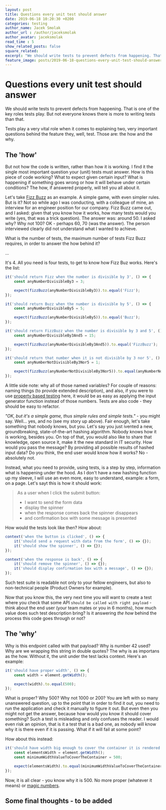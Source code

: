 ```yaml
---
layout: post
title: Questions every unit test should answer
date: 2019-06-18 10:20:30 +0200
categories: testing
author_name: Jacek Smolak
author_url : /author/jaceksmolak
author_avatar: jaceksmolak
read_time : 5
show_related_posts: false
square_related:
excerpt: "We should write tests to prevent defects from happening. That is one of the key roles tests play. But not everyone knows there is more to writing tests than that."
feature_image: posts/2019-06-18-questions-every-unit-test-should-answer/poster.jpg
---
```


# Questions every unit test should answer

We should write tests to prevent defects from happening. That is one of the key roles tests play. But not everyone knows there is more to writing tests than that.

Tests play a very vital role when it comes to explaining two, very important questions behind the feature they, well, test. Those are: the how and the why. 

## The 'how'

But not how the code is written, rather than how it is working. I find it the single most important question your (unit) tests must answer. How is this piece of code working? What to expect given certain input? What is happening if something goes wrong or how it will behave under certain conditions? The how, if answered properly, will tell you all about it.

Let's take [Fizz Buzz](https://en.wikipedia.org/wiki/Fizz_buzz) as an example. A simple game, with even simpler rules. But is it? Not so while ago I was conducting, with a colleague of mine, an interview for an engineer position for our company. Fizz Buzz came out, and I asked: given that you know how it works, how many tests would you write (yes, that was a trick question). The answer was: around 50. I asked why? Why not 100? OK - perhaps 60, 70 (was the answer). The person interviewed clearly did not understand what I wanted to achieve.

What is the number of tests, the maximum number of tests Fizz Buzz requires, in order to answer the how behind it?

…

It's 4. All you need is four tests, to get to know how Fizz Buz works. Here's the list:

```javascript
it('should return Fizz when the number is divisible by 3', () => {
    const anyNumberDivisibleBy3 = 3;

    expect(fizzBuzz(anyNumberDivisibleBy3)).to.equal('Fizz');
});

it('should return Buzz when the number is divisible by 5', () => {
    const anyNumberDivisibleBy5 = 5;

    expect(fizzBuzz(anyNumberDivisibleBy5)).to.equal('Buzz');
});

it('should return FizzBuzz when the number is divisible by 3 and 5', () => {
    const anyNumberDivisibleBy3And5 = 15;

    expect(fizzBuzz(anyNumberDivisibleBy3And5)).to.equal('FizzBuzz');
});

it('should return that number when it is not divisible by 3 nor 5', () => {
    const anyNumberNotDivisibleBy3Nor5 = 1;

    expect(fizzBuzz(anyNumberNotDivisibleBy3Nor5)).to.equal(anyNumberNotDivisibleBy3Nor5);
});
```

A little side note: why all of those named variables? For couple of reasons: naming things (to provide extended description), and also, if you were to use [property based testing](https://techblog.holidaycheck.com/post/2017/07/25/property-based-testing-in-javascript) here, it would be as easy as applying the input generator function instead of those numbers. Tests are also code - they should be easy to refactor.

_"OK, but it's a simple game, thus simple rules and simple tests."_ - you might say. Well… yes, and no (see my story up above). Fair enough, let's take something that nobody knows, but you. Let's say you just ivented a new, groundbreaking, state-of-the-art hashing algorithm. Nobody knows how it is working, besides you. On top of that, you would also like to share that knowledge, open source it, make it the new standard in IT security. How would you pass the message? By providing all possible results of hashed input data? Do you think, the end user would know how it works? No - absolutely not.

Instead, what you need to provide, using tests, is a step by step, information what is happening under the hood. As I don't have a new hashing function up my sleeve, I will use an even more, easy to understand, example: a form, on a page. Let's sayt this is how it should work:

> As a user when I click the submit button:
>
> - I want to send the form data
> - display the spinner
> - when the response comes back the spinner disappears
> - and confirmation box with some message is presented

How would the tests look like then? How about:

```javascript
context('when the button is clicked', () => {
    it('should send a request with data from the form', () => {});
    it('should show the spinner', () => {});
});

context('when the response is back', () => {
    it('should remove the spinner', () => {});
    it('should display confirmation box with a message', () => {});
});
```

Such test suite is readable not only to your fellow engineers, but also to non-technical people (Product Owners for example).

Now that you know this, the very next time you will want to create a test where you check that some API `should be called with right payload` - think about the end user (your team mates or you in 6 months), how much value does such test description bring? Is it answering _the how_ behind the process this code goes through or not?

## The 'why'

Why is this endpoint called with that payload? Why is number 42 used? Why are we wrapping this string in double quotes? The why is as importans as the how. Without it, the unit under the test lacks context. Here's an example:

```javascript
it('should have proper width', () => {
    const width = element.getWidth();

    expect(width).to.equal(500);
});
```

What is proper? Why 500? Why not 1000 or 200? You are left with so many unanswered question, up to the point that in order to find it out, you need to run the application and check it manually to figure it out. But even then you might not get the answer, because how would you know it should cover something? Such a test is misleading and only confuses the reader. I would even risk an opinion, that is it a test that is a bad one, as nobody will know why it is there even if it is passing. What if it will fail at some point?

How about this instead:

```javascript
it('should have width big enough to cover the container it is rendered in', () => {
    const elementsWidth = element.getWidth();
    const minimumWidthValueToCoverTheContainer = 500;

    expect(elementsWidth).to.equal(minimumWidthValueToCoverTheContainer);
});
```

Now, it is all clear - you know why it is 500. No more proper (whatever it means) or [magic numbers](https://en.wikipedia.org/wiki/Magic_number_(programming)).

## Some final thoughts - to be added

